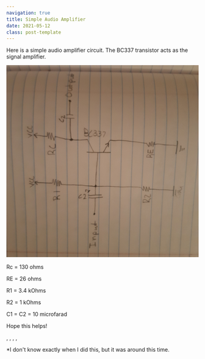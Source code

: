 ```yaml
---
navigation: true
title: Simple Audio Amplifier
date: 2021-05-12
class: post-template
---
```


Here is a simple audio amplifier circuit. The BC337 transistor acts as the signal amplifier. 

![](assets/images/audioAmp.jpg)

Rc = 130 ohms

RE = 26 ohms

R1 = 3.4 kOhms

R2 = 1 kOhms

C1 = C2 = 10 microfarad


Hope this helps!

,
,
,
,

*I don't know exactly when I did this, but it was around this time. 
